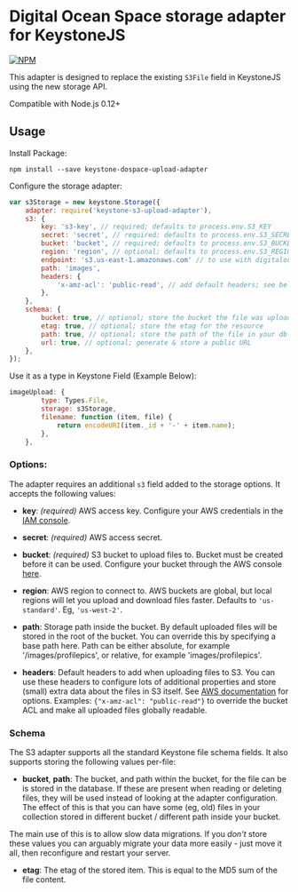 # Digital Ocean Space storage adapter for KeystoneJS

[![NPM](https://nodei.co/npm/keystone-s3-upload-adapter.png)](https://nodei.co/npm/keystone-s3-upload-adapter/)

This adapter is designed to replace the existing `S3File` field in KeystoneJS using the new storage API.

Compatible with Node.js 0.12+

## Usage

Install Package:
```
npm install --save keystone-dospace-upload-adapter
```

Configure the storage adapter:

```js
var s3Storage = new keystone.Storage({
    adapter: require('keystone-s3-upload-adapter'),
    s3: {
        key: 's3-key', // required; defaults to process.env.S3_KEY
        secret: 'secret', // required; defaults to process.env.S3_SECRET
        bucket: 'bucket', // required; defaults to process.env.S3_BUCKET
        region: 'region', // optional; defaults to process.env.S3_REGION, or if that's not specified, us-east-1
        endpoint: 's3.us-east-1.amazonaws.com' // to use with digitalocean space, alter this endpoint to match with digitalocean space configuration
        path: 'images',
        headers: {
            'x-amz-acl': 'public-read', // add default headers; see below for details
        },
    },
    schema: {
        bucket: true, // optional; store the bucket the file was uploaded to in your db
        etag: true, // optional; store the etag for the resource
        path: true, // optional; store the path of the file in your db
        url: true, // optional; generate & store a public URL
    },
});
```

Use it as a type in Keystone Field (Example Below):

```js
imageUpload: {
        type: Types.File,
        storage: s3Storage,
        filename: function (item, file) {
            return encodeURI(item._id + '-' + item.name);
        },
    },
```

### Options:

The adapter requires an additional `s3` field added to the storage options. It accepts the following values:

- **key**: *(required)* AWS access key. Configure your AWS credentials in the [IAM console](https://console.aws.amazon.com/iam/home?region=ap-southeast-2#home).

- **secret**: *(required)* AWS access secret.

- **bucket**: *(required)* S3 bucket to upload files to. Bucket must be created before it can be used. Configure your bucket through the AWS console [here](https://console.aws.amazon.com/s3/home?region=ap-southeast-2).

- **region**: AWS region to connect to. AWS buckets are global, but local regions will let you upload and download files faster. Defaults to `'us-standard'`. Eg, `'us-west-2'`.

- **path**: Storage path inside the bucket. By default uploaded files will be stored in the root of the bucket. You can override this by specifying a base path here. Path can be either absolute, for example '/images/profilepics', or relative, for example 'images/profilepics'.

- **headers**: Default headers to add when uploading files to S3. You can use these headers to configure lots of additional properties and store (small) extra data about the files in S3 itself. See [AWS documentation](http://docs.aws.amazon.com/AmazonS3/latest/API/RESTObjectPUT.html) for options. Examples: `{"x-amz-acl": "public-read"}` to override the bucket ACL and make all uploaded files globally readable.


### Schema

The S3 adapter supports all the standard Keystone file schema fields. It also supports storing the following values per-file:

- **bucket**, **path**: The bucket, and path within the bucket, for the file can be is stored in the database. If these are present when reading or deleting files, they will be used instead of looking at the adapter configuration. The effect of this is that you can have some (eg, old) files in your collection stored in different bucket / different path inside your bucket.

The main use of this is to allow slow data migrations. If you *don't* store these values you can arguably migrate your data more easily - just move it all, then reconfigure and restart your server.

- **etag**: The etag of the stored item. This is equal to the MD5 sum of the file content.
